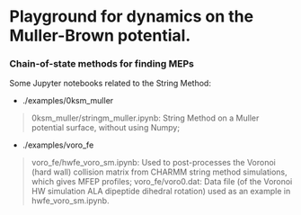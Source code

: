 # Playground for dynamics on the Muller-Brown potential.

### Chain-of-state methods for finding MEPs
Some Jupyter notebooks related to the String Method:
- ./examples/0ksm_muller
> 0ksm_muller/stringm_muller.ipynb: String Method on a Muller potential surface, without using Numpy;
- ./examples/voro_fe
> voro_fe/hwfe_voro_sm.ipynb: Used to post-processes the Voronoi (hard wall) collision matrix from CHARMM string method simulations, which gives MFEP profiles;
> voro_fe/voro0.dat: Data file (of the Voronoi HW simulation ALA dipeptide dihedral rotation) used as an example in hwfe_voro_sm.ipynb.

